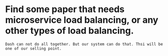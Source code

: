 # Find some paper that needs microservice load balancing, or any other types of load balancing. 
    Dash can not do all together. But our system can do that. Thsi will be one of our selling point. 